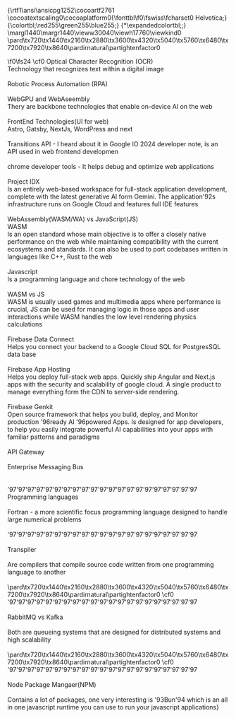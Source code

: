 {\rtf1\ansi\ansicpg1252\cocoartf2761
\cocoatextscaling0\cocoaplatform0{\fonttbl\f0\fswiss\fcharset0 Helvetica;}
{\colortbl;\red255\green255\blue255;}
{\*\expandedcolortbl;;}
\margl1440\margr1440\vieww30040\viewh17760\viewkind0
\pard\tx720\tx1440\tx2160\tx2880\tx3600\tx4320\tx5040\tx5760\tx6480\tx7200\tx7920\tx8640\pardirnatural\partightenfactor0

\f0\fs24 \cf0 Optical Character Recognition (OCR)\
Technology that recognizes text within a digital image\
\
Robotic Process Automation (RPA)\
\
WebGPU and WebAseembly\
Thery are backbone technologies that enable on-device AI on the web\
\
FrontEnd Technologies(UI for web)\
Astro, Gatsby, NextJs, WordPress and next\
	\
	Transitions API - I heard about it in Google IO 2024 developer note, is an API used in web frontend developmen\
\
	chrome developer tools - It helps debug and optimize web applications\
\
Project IDX\
Is an entirely web-based workspace for full-stack application development, complete with the latest generative AI form Gemini. The application\'92s infrastructure runs on Google Cloud and features full IDE features\
\
WebAssembly(WASM/WA) vs JavaScript(JS)\
	WASM\
	Is an open standard whose main objective is to offer a closely native performance on the web while maintaining compatibility with the current ecosystems and standards. It can also be used to port codebases written in languages like C++, Rust to the web\
\
	Javascript\
	Is a programming language and chore technology of the web\
\
	WASM vs JS\
	WASM is usually used games and multimedia apps where performance is crucial, JS can be used for managing logic in those apps and user interactions while WASM handles the low level rendering physics calculations\
\
Firebase Data Connect\
Helps you connect your backend to a Google Cloud SQL for PostgresSQL data base\
\
Firebase App Hosting\
Helps you deploy full-stack web apps. Quickly ship Angular and Next.js apps with the security and scalability of google cloud. A single product to manage everything form the CDN to server-side rendering.\
\
Firebase Genkit\
Open source framework that helps you build, deploy, and Monitor production \'96ready AI \'96powered Apps. Is designed for app developers, to help you easily integrate powerful AI capabilities into your apps with familiar patterns and paradigms\
\
API Gateway\
\
Enterprise Messaging Bus\
\
\
\'97\'97\'97\'97\'97\'97\'97\'97\'97\'97\'97\'97\'97\'97\'97\'97\'97\'97\'97\'97\'97\
Programming languages\
\
Fortran - a more scientific focus programming language designed to handle large numerical problems\
\
\'97\'97\'97\'97\'97\'97\'97\'97\'97\'97\'97\'97\'97\'97\'97\'97\'97\'97\'97\'97\'97\
\
Transpiler\
\
Are compilers that compile source code written from one programming language to another\
\
\pard\tx720\tx1440\tx2160\tx2880\tx3600\tx4320\tx5040\tx5760\tx6480\tx7200\tx7920\tx8640\pardirnatural\partightenfactor0
\cf0 \'97\'97\'97\'97\'97\'97\'97\'97\'97\'97\'97\'97\'97\'97\'97\'97\'97\'97\'97\'97\'97\
\
RabbitMQ vs Kafka\
\
Both are queueing systems that are designed for distributed systems and high scalability\
\
\pard\tx720\tx1440\tx2160\tx2880\tx3600\tx4320\tx5040\tx5760\tx6480\tx7200\tx7920\tx8640\pardirnatural\partightenfactor0
\cf0 \'97\'97\'97\'97\'97\'97\'97\'97\'97\'97\'97\'97\'97\'97\'97\'97\'97\'97\'97\'97\'97\
\
Node Package Mangaer(NPM)\
\
Contains a lot of packages, one very interesting is \'93Bun\'94 which is an all in one javascript runtime you can use to run your javascript applications}